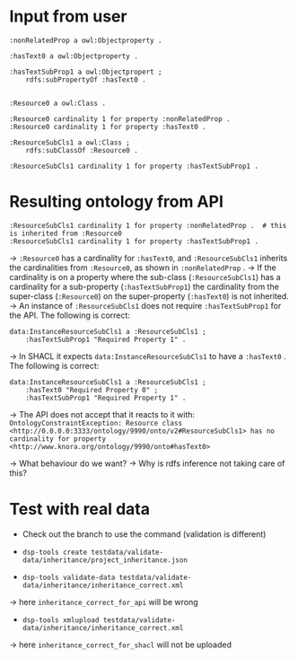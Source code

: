 # Input from user

```
:nonRelatedProp a owl:Objectproperty .

:hasText0 a owl:Objectproperty .

:hasTextSubProp1 a owl:Objectpropert ;
	rdfs:subPropertyOf :hasText0 .


:Resource0 a owl:Class .

:Resource0 cardinality 1 for property :nonRelatedProp .
:Resource0 cardinality 1 for property :hasText0 .

:ResourceSubCls1 a owl:Class ;
	rdfs:subClassOf :Resource0 .

:ResourceSubCls1 cardinality 1 for property :hasTextSubProp1 .
```


# Resulting ontology from API

```
:ResourceSubCls1 cardinality 1 for property :nonRelatedProp .  # this is inherited from :Resource0
:ResourceSubCls1 cardinality 1 for property :hasTextSubProp1 .
```

-> `:Resource0` has a cardinality for `:hasText0`, and `:ResourceSubCls1` inherits the cardinalities from `:Resource0`, as shown in `:nonRelatedProp` .
-> If the cardinality is on a property where the sub-class (`:ResourceSubCls1`) has a cardinality for a sub-property (`:hasTextSubProp1`) the cardinality from the super-class (`:Resource0`) on the super-property (`:hasText0`) is not inherited.
-> An instance of `:ResourceSubCls1` does not require `:hasTextSubProp1` for the API. The following is correct:

```
data:InstanceResourceSubCls1 a :ResourceSubCls1 ;
	:hasTextSubProp1 "Required Property 1" .
```

-> In SHACL it expects `data:InstanceResourceSubCls1` to have a `:hasText0` . The following is correct:

```
data:InstanceResourceSubCls1 a :ResourceSubCls1 ;
	:hasText0 "Required Property 0" ;
	:hasTextSubProp1 "Required Property 1" .
```

-> The API does not accept that it reacts to it with:
`OntologyConstraintException: Resource class <http://0.0.0.0:3333/ontology/9990/onto/v2#ResourceSubCls1> has no cardinality for property <http://www.knora.org/ontology/9990/onto#hasText0>`

-> What behaviour do we want?
-> Why is rdfs inference not taking care of this?

# Test with real data

- Check out the branch to use the command (validation is different)

- `dsp-tools create testdata/validate-data/inheritance/project_inheritance.json`

- `dsp-tools validate-data testdata/validate-data/inheritance/inheritance_correct.xml`

-> here `inheritance_correct_for_api` will be wrong


- `dsp-tools xmlupload testdata/validate-data/inheritance/inheritance_correct.xml`

-> here `inheritance_correct_for_shacl` will not be uploaded